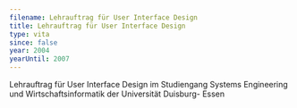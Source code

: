 ```yaml
---
filename: Lehrauftrag für User Interface Design
title: Lehrauftrag für User Interface Design
type: vita
since: false
year: 2004
yearUntil: 2007
---
```

Lehrauftrag für User Interface Design im Studiengang Systems Engineering und Wirtschaftsinformatik der Universität Duisburg- Essen
